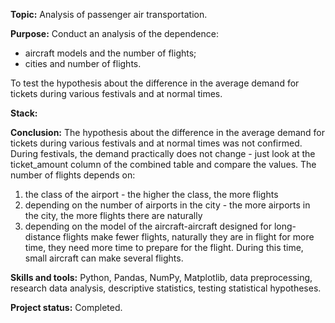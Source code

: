 __Topic:__ Analysis of passenger air transportation.

__Purpose:__ 
Conduct an analysis of the dependence: 
- aircraft models and the number of flights; 
- cities and number of flights.

To test the hypothesis about the difference in the average demand for tickets during various festivals and at normal times.

__Stack:__


__Conclusion:__ The hypothesis about the difference in the average demand for tickets during various festivals and at normal times was not confirmed. During festivals, the demand practically does not change - just look at the ticket_amount column of the combined table and compare the values.
The number of flights depends on:
1. the class of the airport - the higher the class, the more flights
2. depending on the number of airports in the city - the more airports in the city, the more flights there are naturally
3. depending on the model of the aircraft-aircraft designed for long-distance flights make fewer flights, naturally they are in flight for more time, they need more time to prepare for the flight. During this time, small aircraft can make several flights.

__Skills and tools:__ Python, Pandas, NumPy, Matplotlib, data preprocessing, research data analysis, descriptive statistics, testing statistical hypotheses.

__Project status:__ Completed.
